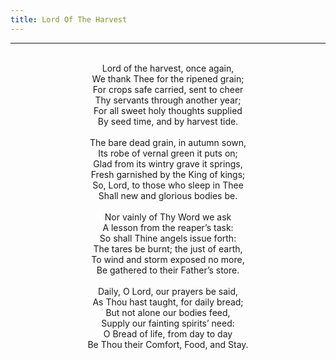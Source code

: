 ```yaml
---
title: Lord Of The Harvest
---
```


---
<center>
<br/>
Lord of the harvest, once again,<br/>
We thank Thee for the ripened grain;<br/>
For crops safe carried, sent to cheer<br/>
Thy servants through another year;<br/>
For all sweet holy thoughts supplied<br/>
By seed time, and by harvest tide.<br/>
<br/>
The bare dead grain, in autumn sown,<br/>
Its robe of vernal green it puts on;<br/>
Glad from its wintry grave it springs,<br/>
Fresh garnished by the King of kings;<br/>
So, Lord, to those who sleep in Thee<br/>
Shall new and glorious bodies be.<br/>
<br/>
Nor vainly of Thy Word we ask<br/>
A lesson from the reaper’s task:<br/>
So shall Thine angels issue forth:<br/>
The tares be burnt; the just of earth,<br/>
To wind and storm exposed no more,<br/>
Be gathered to their Father’s store.<br/>
<br/>
Daily, O Lord, our prayers be said,<br/>
As Thou hast taught, for daily bread;<br/>
But not alone our bodies feed,<br/>
Supply our fainting spirits’ need:<br/>
O Bread of life, from day to day<br/>
Be Thou their Comfort, Food, and Stay.<br/>

</center>